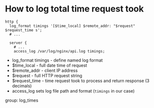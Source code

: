 # How to log total time request took

```nginx
http {
  log_format timings '[$time_local] $remote_addr: "$request" $request_time s';
  # ...
  
  server {
    # ...
    access_log /var/log/nginx/api.log timings;
```

- log_format timings - define named log format
- $time_local - full date time of request
- $remote_addr - client IP address
- $request - full HTTP request string
- $request_time - time request took to process and return response (3 decimals)
- access_log sets log file path and format (```timings``` in our case)

group: log_times
